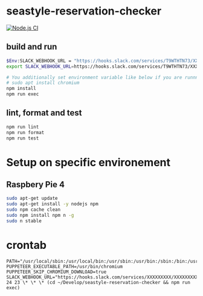 # seastyle-reservation-checker

[![Node.js CI](https://github.com/ymizushi/seastyle-reservation-checker/actions/workflows/node.js.yml/badge.svg)](https://github.com/ymizushi/seastyle-reservation-checker/actions/workflows/node.js.yml)

## build and run

```sh
$Env:SLACK_WEBHOOK_URL = "https://hooks.slack.com/services/T9WTHTN73/XXXXXXXXXXX/XXXXXXXXXXXXXXXXXXXXXXXX" # if windows power-shell
export SLACK_WEBHOOK_URL=https://hooks.slack.com/services/T9WTHTN73/XXXXXXXXXXX/XXXXXXXXXXXXXXXXXXXXXXXX # if unix/linux

# You additionally set environment variable like below if you are runnning on ubuntu.
# sudo apt install chromium
npm install
npm run exec
```

## lint, format and test

```sh
npm run lint
npm run format
npm run test
```

# Setup on specific environement

## Raspbery Pie 4

```sh
sudo apt-get update
sudo apt-get install -y nodejs npm
sudo npm cache clean
sudo npm install npm n -g
sudo n stable
```

# crontab

```crontab
PATH="/usr/local/sbin:/usr/local/bin:/usr/sbin:/usr/bin:/sbin:/bin:/usr/local/games:/usr/games"
PUPPETEER_EXECUTABLE_PATH=/usr/bin/chromium
PUPPETEER_SKIP_CHROMIUM_DOWNLOAD=true
SLACK_WEBHOOK_URL="https://hooks.slack.com/services/XXXXXXXXX/XXXXXXXXXXX/XXXXXXXXXXXXXXXXXXXXXXXX"
24 23 \* \* \* (cd ~/Develop/seastyle-reservation-checker && npm run exec)
```
